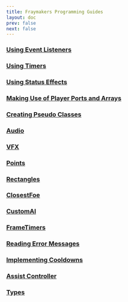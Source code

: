 ```yaml
---
title: Fraymakers Programming Guides
layout: doc
prev: false
next: false
---
```

### [Using Event Listeners](./EventListeners.md)
### [Using Timers](./Timers.md)
### [Using Status Effects](./StatusEffects.md)
### [Making Use of Player Ports and Arrays](./MakingUseOfPorts.md)
### [Creating Pseudo Classes](./PseudoClasses.md)
### [Audio](./Audio.md)
### [VFX](./VFX.md)
### [Points](./Points.md)
### [Rectangles](./Rectangles.md)
### [ClosestFoe](./ClosestFoe.md)
### [CustomAI](./CustomAI.md)
### [FrameTimers](./FrameTimers.md)
### [Reading Error Messages](./ReadingErrors.md)
### [Implementing Cooldowns](./Cooldowns.md)
### [Assist Controller](./AssistController.md)
### [Types](./Types.md)
